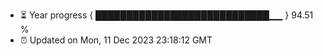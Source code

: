 - ⏳ Year progress { ████████████████████████████▁▁ } 94.51 %
- ⏰ Updated on Mon, 11 Dec 2023 23:18:12 GMT

